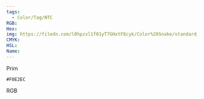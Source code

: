 ```yaml
---
tags:
  - Color/Tag/NTC
RGB:
Hex:
img: https://filedn.com/l0hpzxl1f01yT7GHxtF8cyk/Color%20Snake/standard_csv_to_svg/F0E2EC.svg
CMYK:
HSL:
Name:
---
```

Prim
```palette
#F0E2EC
```
RGB
